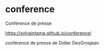 # conference
Conférence de presse

https://sylvaintama.github.io/conference/

conférence de presse de Didier DesGrosjean
